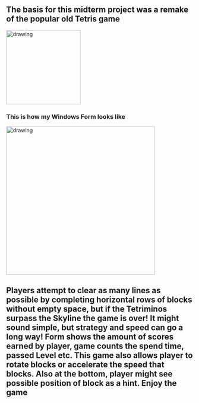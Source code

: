 ## The basis for this midterm project was a remake of the popular old Tetris game
<img src="https://play-lh.googleusercontent.com/seTihW5fk15UQkhwqls5WUL1EVdW8Ji1ovcyxwzMIu5bet2EzCP7-EIJJzlpv-BdMVM" alt="drawing" width="200"/>

### This is how my Windows Form looks like
<img src="https://imgur.com/W0cPl06.jpg" alt="drawing" width="400"/>

## Players attempt to clear as many lines as possible by completing horizontal rows of blocks without empty space, but if the Tetriminos surpass the Skyline the game is over! It might sound simple, but strategy and speed can go a long way! Form shows the amount of scores earned by player, game counts the spend time, passed Level etc. This game also allows player to rotate blocks or accelerate the speed that blocks. Also at the bottom, player might see possible position of block as a hint. Enjoy the game
